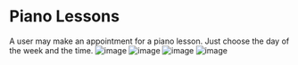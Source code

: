 # Piano Lessons
A user may make an appointment for a piano lesson. Just choose the day of the week and the time. 
![image](https://github.com/MarioThompson0010/PianoLessons/assets/69639194/839b96c8-3900-4c5f-858e-87b27d7dc5bc)
![image](https://github.com/MarioThompson0010/PianoLessons/assets/69639194/36007852-5e36-458a-b242-0d4a335d448f)
![image](https://github.com/MarioThompson0010/PianoLessons/assets/69639194/04a92b5c-1886-41b7-beeb-4d42c360604b)
![image](https://github.com/MarioThompson0010/PianoLessons/assets/69639194/a14ed1d1-0b7f-4a18-b189-20d0bc515e92)
